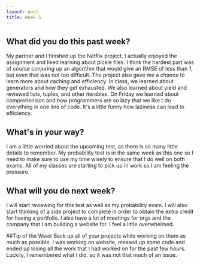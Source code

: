 ```yaml
---
layout: post
title: Week 5
---
```


## What did you do this past week?
My partner and I finished up the Netflix project. I actually enjoyed the assignment and liked learning about pickle files. I think the hardest part was of course conjuring up an algorithm that would give an RMSE of less than 1, but even that was not too difficult. The project also gave me a chance to learn more about caching and efficiency. In class, we learned about generators and how they get exhausted. We also learned about yield and reviewed lists, tuples, and other iterables. On Friday we learned about comprehension and how programmers are so lazy that we like t do everything in one line of code. It's a little funny how laziness can lead to efficiency.

## What's in your way?
I am a little worried about the upcoming test, as there is so many little details to remember. My probability test is in the same week as this one so I need to make sure to use my time wisely to ensure that I do well on both exams. All of my classes are starting to pick up in work so I am feeling the pressure.

## What will you do next week?
I will start reviewing for this test as well as my probability exam. I will also start thinking of a side project to complete in order to obtain the extra credit for having a portfolio. I also have a lot of meetings for orgs and the company that I am building a website for. I feel a little overwhelmed. 

##Tip of the Week
Back up all of your projects while working on them as much as possible. I was working on website, messed up some code and ended up losing all the work that I had worked on for the past few hours. Luckily, I remembered what I did, so it was not that much of an issue.
